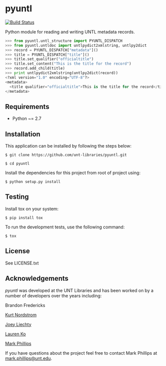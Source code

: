 pyuntl
=========

[![Build Status](https://travis-ci.org/unt-libraries/pyuntl.svg?branch=master)](https://travis-ci.org/unt-libraries/pyuntl)

Python module for reading and writing UNTL metadata records.

```python
>>> from pyuntl.untl_structure import PYUNTL_DISPATCH
>>> from pyuntl.untldoc import untlpydict2xmlstring, untlpy2dict
>>> record = PYUNTL_DISPATCH["metadata"]()
>>> title = PYUNTL_DISPATCH["title"]()
>>> title.set_qualifier("officialtitle")
>>> title.set_content("This is the title for the record")
>>> record.add_child(title)
>>> print untlpydict2xmlstring(untlpy2dict(record))
<?xml version="1.0" encoding="UTF-8"?>
<metadata>
  <title qualifier="officialtitle">This is the title for the record</title>
</metadata>
```


Requirements
-------------

* Python ~= 2.7


Installation
--------------

This application can be installed by following the steps below:

    $ git clone https://github.com/unt-libraries/pyuntl.git
    
    $ cd pyuntl

Install the dependencies for this project from root of project using:

    $ python setup.py install
    

Testing
---------
         
Install tox on your system:

    $ pip install tox
    
To run the development tests, use the following command:
    
    $ tox


License
-------

See LICENSE.txt


Acknowledgements
----------------

_pyuntl_ was developed at the UNT Libraries and has been worked on by a number of developers over the years including:

Brandon Fredericks  

[Kurt Nordstrom](https://github.com/kurtnordstrom)  

[Joey Liechty](https://github.com/yeahdef)  

[Lauren Ko](https://github.com/ldko)  

[Mark Phillips](https://github.com/vphill)  

If you have questions about the project feel free to contact Mark Phillips at mark.phillips@unt.edu.
